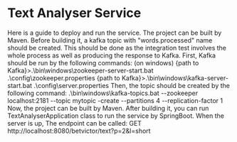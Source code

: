 # Text Analyser Service
Here is a guide to deploy and run the service.
The project can be built by Maven. Before building it, a kafka topic with "words.processed" name should be created. This should be done as the integration test involves the whole process as well as producing the response to Kafka. First, Kafka should be run by the following commands: (on windows)
{path to Kafka}>.\bin\windows\zookeeper-server-start.bat .\config\zookeeper.properties
{path to Kafka}>.\bin\windows\kafka-server-start.bat .\config\server.properties
Then, the topic should be created by the following command:
.\bin\windows\kafka-topics.bat --zookeeper localhost:2181 --topic mytopic -create --partitions 4 --replication-factor 1
Now, the project can be built by Maven. After building it, you can run TextAnalyserApplication class to run the service by SpringBoot. When the server is up, The endpoint can be called:
GET http://localhost:8080/betvictor/text?p=2&l=short
